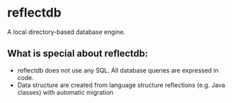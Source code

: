 # reflectdb
A local directory-based database engine.

## What is special about reflectdb:
- reflectdb does not use any SQL. All database queries are expressed in code.
- Data structure are created from language structure reflections (e.g. Java classes) with automatic migration
